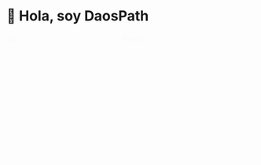# 👋 Hola, soy DaosPath

<p align="center">
  <img src="https://download1501.mediafire.com/2pgbtsowytmgKdcrw0gg98P8A7tCL56FSG_BsKOCvj6giCDRAgdklvEmzSe5inDBbuGtIHZQxOhUKRgjzm5d670zyflDIkZWybuh4quE4fArA8CNBJ257hkKfuznezZ9LjY41pUpzbaaFcrYL-dauC8yIwpTS8j0X30k_J4rYrUk/r04th29auh493kb/banner.png" alt="Banner" style="border-radius: 15px; width: 100%; max-width: 1000px; animation: fadeIn 2s;">
</p>

---

## 👀 Intereses
- 🌐 Desarrollo web
- 💻 Proyectos de código abierto
- 📚 Aprender nuevas tecnologías

## 🌱 Actualmente aprendiendo
- 🎨 HTML y CSS avanzado
- 🚀 JavaScript y frameworks modernos
- 🛠 Git y GitHub

## 💞️ Colaboración
- 🖥 Proyectos web de código abierto
- 🎯 Desafíos de desarrollo frontend
- 🌟 Proyectos comunitarios

## ⚡ Dato curioso
- Soy parte de una comunidad llamada "Hijos del Sol" que sigue el bien supremo.

---

## 📊 Estadísticas de GitHub
<div align="center">
  <img height="165" src="https://github-readme-stats.vercel.app/api?username=DaosPath&show_icons=true&theme=radical&locale=es" alt="Estadísticas de GitHub" style="border-radius: 15px; animation: fadeIn 2s;" />
  <img height="165" src="https://github-readme-stats.vercel.app/api/top-langs/?username=DaosPath&layout=compact&theme=radical&locale=es" alt="Top Lenguajes" style="border-radius: 15px; animation: fadeIn 2s;" />
</div>

---

## 🌟 Proyecto Destacado
- [HijosDelSol](https://github.com/DaosPath/HijosDelSol) - Página web desarrollada en HTML.

---

<div align="center">
  <img src="https://img.shields.io/github/followers/DaosPath?style=social" alt="Followers" style="border-radius: 15px; animation: fadeIn 2s;" />
  <img src="https://img.shields.io/github/stars/DaosPath?style=social" alt="Stars" style="border-radius: 15px; animation: fadeIn 2s;" />
</div>

<style>
@keyframes fadeIn {
  0% { opacity: 0; }
  100% { opacity: 1; }
}
</style>
